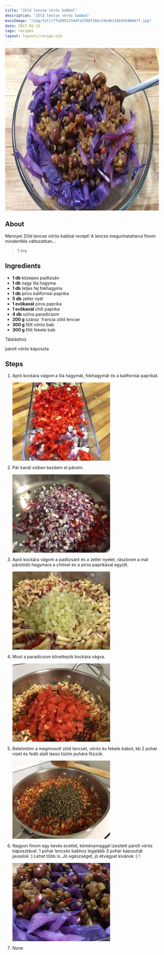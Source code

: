 ```yaml
---
title: "Zöld lencse vörös babbal"
description: "Zöld lencse vörös babbal"
mainImage: "/img/full/7fa5052234dfa3f8bf26bc29e9b11bb93b98847f.jpg"
date: 2017-02-13
tags: recipes
layout: layouts/recipe.njk
---
```

                            
<p align="center"><a href="https://cookpad.com/hu/receptek/1999678-zold-lencse-voros-babbal" rel="Recipe source page"><img width="751" height="532" src="/img/full/7fa5052234dfa3f8bf26bc29e9b11bb93b98847f.jpg"/></a></p>

## About
Mennyei Zöld lencse vörös babbal recept! A lencse megunhatatlanul finom mindenféle változatban...

> 1 óra 

## Ingredients
* **1 db** közepes padlizsán
* **1 db** nagy lila hagyma
* **1 db** teljes fej fokhagyma
* **1 db** piros kaliforniai paprika
* **5 db** zeller nyél
* **1 evőkanál** piros paprika
* **1 evőkanál** chili paprika
* **4 db** szilva paradicsom
* **200 g** száraz  francia zöld lencse
* **300 g** főtt vörös bab
* **300 g** főtt fekete bab

Tálaláshoz

párolt vörös káposzta

## Steps

1. Apró kockára vágom a lila hagymát, fokhagymát és a kaliforniai paprikát.
 
    <p><img width="320" height="256" align="left" src="/img/full/40301e615aa5cd38e7ea1a700242a1b96e9cc3b8.jpg"/></p><div style="clear: both"/>

2. Pár kanál vizben kezdem el párolni.
 
    <p><img width="320" height="256" align="left" src="/img/full/ab49976c946f85768d981838b3aa8043b95ff265.jpg"/></p><div style="clear: both"/>

3. Apró kockára vágom a padlizsánt és a zeller nyelet, rászórom a már párolódó hagymára a chilivel és a piros paprikával együtt.
 
    <p><img width="320" height="256" align="left" src="/img/full/3ede8dd93c76ff6cee09cc123bd254071eee1ed6.jpg"/></p><div style="clear: both"/>

4. Most a paradicsom következik kockára vágva.
 
    <p><img width="320" height="256" align="left" src="/img/full/be4ba6365033ae28b4272275c481acbe3b3d0566.jpg"/></p><div style="clear: both"/>

5. Beleöntöm a megmosott zöld lencsét, vörös és fekete babot, kb 2 pohár vizet és fedő alatt lassú tüzön puhára főzzük.
 
    <p><img width="320" height="256" align="left" src="/img/full/913a5894f73cb6bf66b5a97aa640931d88482573.jpg"/></p><div style="clear: both"/>

6. Nagyon finom egy kevés ecettel, köménymaggal izesitett párolt vörös káposztával. 1 pohár lencsés babhoz legalább 3 pohár káposztát javaslok :) Lehet több is..Jó egészséget, jó étvágyat kivánok :) !
 
    <p><img width="320" height="256" align="left" src="/img/full/8287f5a7344426c0bf198b18d517416f97d3744a.jpg"/></p><div style="clear: both"/>

7. None
 
    <div style="clear: both"/>

